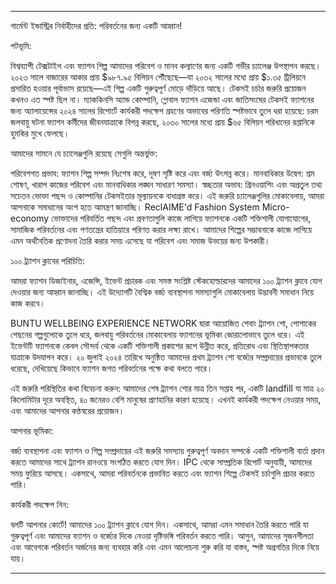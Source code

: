 ---

গার্মেন্ট ইন্ডাস্ট্রির নির্বাহীদের প্রতি: পরিবর্তনের জন্য একটি আহ্বান!

পটভূমি:

বিশ্বব্যাপী টেক্সটাইল এবং ফ্যাশন শিল্প আমাদের পরিবেশ ও মানব কল্যাণের জন্য একটি গভীর চ্যালেঞ্জ উপস্থাপন করছে। ২০২৩ সালে বাজারের আকার প্রায় $৯৮৭.৯৫ বিলিয়ন পৌঁছেছে—যা ২০৩২ সালের মধ্যে প্রায় $১.৩৫ ট্রিলিয়নে প্রসারিত হওয়ার পূর্বাভাস রয়েছে—এই শিল্প একটি গুরুত্বপূর্ণ মোড়ে দাঁড়িয়ে আছে। টেকসই চর্চার জরুরি প্রয়োজন কখনও এত স্পষ্ট ছিল না। ম্যাককিনসি অ্যান্ড কোম্পানি, গ্লোবাল ফ্যাশন এজেন্ডা এবং জাতিসংঘের টেকসই ফ্যাশনের জন্য অ্যালায়েন্সের ২০২৪ সালের রিপোর্টে কার্যকরী পদক্ষেপ গ্রহণের অভাবের পরিণতি স্পষ্টভাবে তুলে ধরা হয়েছে: চরম জলবায়ু ঘটনা ফ্যাশন কর্মীদের জীবনযাত্রাকে বিপন্ন করছে, ২০৩০ সালের মধ্যে প্রায় $৬৫ বিলিয়ন পরিধানের রপ্তানিকে হুমকির মুখে ফেলছে।

আমাদের সামনে যে চ্যালেঞ্জগুলি রয়েছে সেগুলি অন্তর্ভুক্ত:

পরিবেশগত প্রভাব: ফ্যাশন শিল্প সম্পদ নিঃশেষ করে, দূষণ সৃষ্টি করে এবং বর্জ্য উৎপন্ন করে।
মানবাধিকার উদ্বেগ: শ্রম শোষণ, খারাপ কাজের পরিবেশ এবং মানবাধিকার লঙ্ঘন সাধারণ সমস্যা।
স্বচ্ছতার অভাব: গ্রিনওয়াশিং এবং অপ্রতুল তথ্য সচেতন ভোক্তা পছন্দ ও কোম্পানির টেকসইতার মূল্যায়নকে বাধাগ্রস্ত করে।
এই জরুরি চ্যালেঞ্জগুলির মোকাবেলায়, আমরা আপনাকে সমাধানের অংশ হতে আমন্ত্রণ জানাচ্ছি। ReclAIME'd Fashion System Micro-economy ভোক্তাদের পরিবর্তিত পছন্দ এবং প্রবণতাগুলি কাজে লাগিয়ে ফ্যাশনকে একটি শক্তিশালী যোগাযোগের, সামাজিক পরিবর্তনের এবং গণতন্ত্রের হাতিয়ারে পরিণত করার লক্ষ্য রাখে। আমাদের শিল্পের সম্ভাবনাকে কাজে লাগিয়ে এমন অর্থনৈতিক প্রণোদনা তৈরি করার সময় এসেছে যা পরিবেশ এবং সমাজ উভয়ের জন্য উপকারী।

১০০ ট্র্যাশন ক্লাবের পরিচিতি:

আমরা ফ্যাশন ডিজাইনার, এজেন্সি, ইভেন্ট প্রচারক এবং সমস্ত সংশ্লিষ্ট স্টেকহোল্ডারদের আমাদের ১০০ ট্র্যাশন ক্লাবে যোগ দেওয়ার জন্য আহ্বান জানাচ্ছি। এই উদ্যোগটি বৈশ্বিক বর্জ্য ব্যবস্থাপনা সমস্যাগুলি মোকাবেলায় উদ্ভাবনী সমাধান নিয়ে কাজ করবে।

BUNTU WELLBEING EXPERIENCE NETWORK দ্বারা আয়োজিত শেবাং ট্র্যাশন শো, পোশাকের পেছনের গল্পগুলোকে তুলে ধরে, জলবায়ু পরিবর্তনের মোকাবেলায় ফ্যাশনের ভূমিকা জোরালোভাবে তুলে ধরে। এই ইভেন্টটি ফ্যাশনকে কেবল সৌন্দর্য থেকে একটি শক্তিশালী প্রকাশের রূপে উন্নীত করে, প্রতিরোধ এবং স্থিতিস্থাপকতার যাত্রাকে উদযাপন করে। ২০ জুলাই ২০২৪ তারিখে অনুষ্ঠিত আমাদের প্রথম ট্র্যাশন শো বর্জ্যের সম্প্রদায়ের প্রভাবকে তুলে ধরেছে, দেখিয়েছে কিভাবে ফ্যাশন জগত পরিবর্তনের পক্ষে কথা বলতে পারে।

এই জরুরি পরিস্থিতির কথা বিবেচনা করুন: আমাদের শেষ ট্র্যাশন শোর মাত্র তিন সপ্তাহ পর, একটি landfill যা মাত্র ২০ কিলোমিটার দূরে অবস্থিত, ৪০ জনেরও বেশি মানুষের প্রাণহানির কারণ হয়েছে। এখনই কার্যকরী পদক্ষেপ নেওয়ার সময়, এবং আমাদের আপনার কণ্ঠস্বরের প্রয়োজন।

আপনার ভূমিকা:

বর্জ্য ব্যবস্থাপনা এবং ফ্যাশন ও শিল্প সম্প্রদায়ের এই জরুরি সমস্যায় গুরুত্বপূর্ণ অবদান সম্পর্কে একটি শক্তিশালী বার্তা প্রদান করতে আমাদের সাথে ট্র্যাশন রানওয়ে সংগঠিত করতে যোগ দিন। IPC থেকে সাম্প্রতিক রিপোর্ট অনুযায়ী, আমাদের সময় ফুরিয়ে আসছে। একসাথে, আমরা পরিবর্তনকে প্রভাবিত করতে এবং ফ্যাশন শিল্পে টেকসই চর্চাগুলি প্রচার করতে পারি।

কার্যকরী পদক্ষেপ নিন:

বলটি আপনার কোর্টে! আমাদের ১০০ ট্র্যাশন ক্লাবে যোগ দিন। একসাথে, আমরা এমন সমাধান তৈরি করতে পারি যা গুরুত্বপূর্ণ এবং আমাদের ফ্যাশন ও বর্জ্যের দিকে নেওয়া দৃষ্টিভঙ্গি পরিবর্তন করতে পারি। আসুন, আমাদের সৃজনশীলতা এবং আবেগকে পরিবর্তন অর্জনের জন্য ব্যবহার করি এবং এমন আলোচনা শুরু করি যা বাস্তব, স্পষ্ট অগ্রগতির দিকে নিয়ে যায়।

---